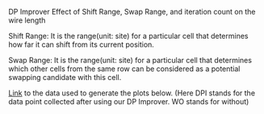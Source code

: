 DP Improver Effect of Shift Range, Swap Range, and iteration count on the wire length

Shift Range: It is the range(unit: site) for a particular cell that determines how far it can shift from its current position.

Swap Range: It is the range(unit: site) for a particular cell that determines which other cells from the same row can be considered as a potential swapping candidate with this cell. 

[Link](https://docs.google.com/spreadsheets/d/1ePHP4KUA2jJjhvFFZwHMxaeseGB6a6EhbMAiEv7fau4/edit#gid=1543630611) to the data used to generate the plots below. (Here DPI stands for the data point collected after using our DP Improver. WO stands for without)

